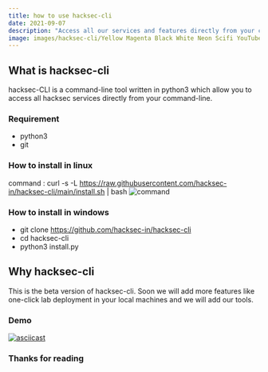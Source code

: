 ```yaml
---
title: how to use hacksec-cli
date: 2021-09-07
description: "Access all our services and features directly from your command-line"
image: images/hacksec-cli/Yellow Magenta Black White Neon Scifi YouTube Channel Art.png
---
```


## What is hacksec-cli

hacksec-CLI is a command-line tool written in python3 which allow you to access all hacksec services directly from your command-line.



### Requirement

- python3
- git

### How to install in linux

command : curl -s -L https://raw.githubusercontent.com/hacksec-in/hacksec-cli/main/install.sh | bash
![command](/images/hacksec-cli/command.png)

### How to install in windows

- git clone https://github.com/hacksec-in/hacksec-cli
- cd hacksec-cli
- python3 install.py


## Why hacksec-cli

This is the beta version of hacksec-cli. Soon we will add more features like one-click lab deployment in your local machines and we will add our tools.

### Demo

[![asciicast](https://asciinema.org/a/432955.svg)](https://asciinema.org/a/432955)
### Thanks for reading

